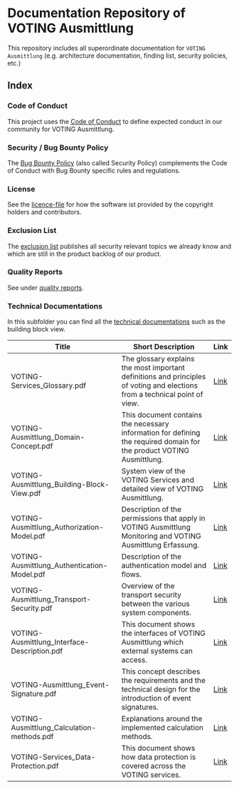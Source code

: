  
# Documentation Repository of VOTING Ausmittlung

This repository includes all superordinate documentation for `VOTING Ausmittlung` (e.g. architecture documentation, finding list, security policies, etc.)

## Index

### Code of Conduct

This project uses the [Code of Conduct](./CODE_OF_CONDUCT.md) to define expected conduct in our community for VOTING Ausmittlung.

### Security / Bug Bounty Policy

The [Bug Bounty Policy](./SECURITY.md) (also called Security Policy) complements the Code of Conduct with Bug Bounty specific rules and regulations.

### License

See the [licence-file](./LICENCE) for how the software ist provided by the copyright holders and contributors.

### Exclusion List

The [exclusion list](./Exclusions.pdf) publishes all security relevant topics we already know and which are still in the product backlog of our product.

### Quality Reports

See under [quality reports](./technical-documentations/quality-reports).

### Technical Documentations

In this subfolder you can find all the [technical documentations](./technical-documentations) such as the building block view.

|Title|Short Description|Link|
|---|---|---|
|VOTING-Services_Glossary.pdf| The glossary explains the most important definitions and principles of voting and elections from a technical point of view. | [Link](./technical-documentations/VOTING-Services_Glossary.pdf)
|VOTING-Ausmittlung_Domain-Concept.pdf| This document contains the necessary information for defining the required domain for the product VOTING Ausmittlung. | [Link](./technical-documentations/VOTING-Ausmittlung_Domain-Concept.pdf)
|VOTING-Ausmittlung_Building-Block-View.pdf| System view of the VOTING Services and detailed view of VOTING Ausmittlung. | [Link](./technical-documentations/VOTING-Ausmittlung_Building-Block-View.pdf)
|VOTING-Ausmittlung_Authorization-Model.pdf | Description of the permissions that apply in VOTING Ausmittlung Monitoring and VOTING Ausmittlung Erfassung. | [Link](./technical-documentations/VOTING-Ausmittlung_Authorization-Model.pdf)
|VOTING-Ausmittlung_Authentication-Model.pdf| Description of the authentication model and flows. | [Link](./technical-documentations/VOTING-Ausmittlung_Authentication-Model.pdf)
|VOTING-Ausmittlung_Transport-Security.pdf| Overview of the transport security between the various system components. | [Link](./technical-documentations/VOTING-Ausmittlung_Transport-Security.pdf)
|VOTING-Ausmittlung_Interface-Description.pdf| This document shows the interfaces of VOTING Ausmittlung which external systems can access. | [Link](./technical-documentations/VOTING-Ausmittlung_Interface-description.pdf)
|VOTING-Ausmittlung_Event-Signature.pdf| This concept describes the requirements and the technical design for the introduction of event signatures. | [Link](./technical-documentations/VOTING-Ausmittlung_Event-Signature.pdf)
|VOTING-Ausmittlung_Calculation-methods.pdf| Explanations around the implemented calculation methods. | [Link](./technical-documentations/VOTING-Ausmittlung_Calculation-methods.pdf)
|VOTING-Services_Data-Protection.pdf| This document shows how data protection is covered across the VOTING services. | [Link](./technical-documentations/VOTING-Services_Data-Protection.pdf)
